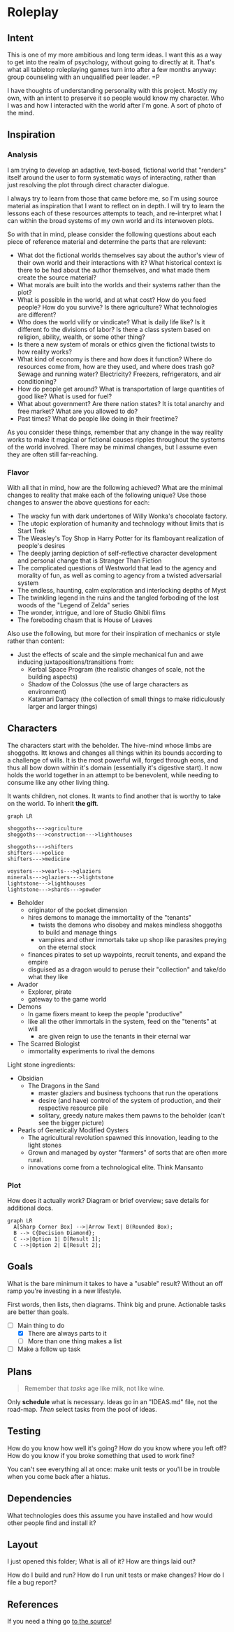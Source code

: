 # Roleplay

## Intent

This is one of my more ambitious and long term ideas. I want this as a way to get into the realm of psychology, without going to directly at it. That's what all tabletop roleplaying games turn into after a few months anyway: group counseling with an unqualified peer leader. =P

I have thoughts of understanding personality with this project. Mostly my own, with an intent to preserve it so people would know my character. Who I was and how I interacted with the world after I'm gone. A sort of photo of the mind.

## Inspiration

### Analysis

I am trying to develop an adaptive, text-based, fictional world that "renders" itself around the user to form systematic ways of interacting, rather than just resolving the plot through direct character dialogue.

I always try to learn from those that came before me, so I'm using source material as inspiration that I want to reflect on in depth. I will try to learn the lessons each of these resources attempts to teach, and re-interpret what I can within the broad systems of my own world and its interwoven plots.

So with that in mind, please consider the following questions about each piece of reference material and determine the parts that are relevant:

- What dot the fictional worlds themselves say about the author's view of their own world and their interactions with it? What historical context is there to be had about the author themselves, and what made them create the source material?
- What morals are built into the worlds and their systems rather than the plot?
- What is possible in the world, and at what cost? How do you feed people? How do you survive? Is there agriculture? What technologies are different?
- Who does the world vilify or vindicate? What is daily life like? Is it different fo the divisions of labor? Is there a class system based on religion, ability, wealth, or some other thing?
- Is there a new system of morals or ethics given the fictional twists to how reality works?
- What kind of economy is there and how does it function? Where do resources come from, how are they used, and where does trash go? Sewage and running water? Electricity? Freezers, refrigerators, and air conditioning?
- How do people get around? What is transportation of large quantities of good like? What is used for fuel?
- What about government? Are there nation states? It is total anarchy and free market? What are you allowed to do?
- Past times? What do people like doing in their freetime?

As you consider these things, remember that any change in the way reality works to make it magical or fictional causes ripples throughout the systems of the world involved. There may be minimal changes, but I assume even they are often still far-reaching.

### Flavor

With all that in mind, how are the following achieved? What are the minimal changes to reality that make each of the following unique? Use those changes to answer the above questions for each:

- The wacky fun with dark undertones of Willy Wonka's chocolate factory.
- The utopic exploration of humanity and technology without limits that is Start Trek
- The Weasley's Toy Shop in Harry Potter for its flamboyant realization of people's desires
- The deeply jarring depiction of self-reflective character development and personal change that is Stranger Than Fiction
- The complicated questions of Westworld that lead to the agency and morality of fun, as well as coming to agency from a twisted adversarial system
- The endless, haunting, calm exploration and interlocking depths of Myst
- The twinkling legend in the ruins and the tangled forboding of the lost woods of the "Legend of Zelda" series
- The wonder, intrigue, and lore of Studio Ghibli films
- The foreboding chasm that is House of Leaves

Also use the following, but more for their inspiration of mechanics or style rather than content:

- Just the effects of scale and the simple mechanical fun and awe inducing juxtapositions/transitions from:
  - Kerbal Space Program (the realistic changes of scale, not the building aspects)
  - Shadow of the Colossus (the use of large characters as environment)
  - Katamari Damacy (the collection of small things to make ridiculously larger and larger things)

## Characters

The characters start with the beholder. The hive-mind whose limbs are shoggoths. Itt knows and changes all things within its bounds according to a challenge of wills. It is the most powerful will, forged through eons, and thus all bow down within it's domain (essentially it's digestive start). It now holds the world together in an attempt to be benevolent, while needing to consume like any other living thing.

It wants children, not clones. It wants to find another that is worthy to take on the world. To inherit **the gift**.

```mermaid
graph LR

shoggoths--->agriculture
shoggoths--->construction--->lighthouses

shoggoths--->shifters
shifters--->police
shifters--->medicine

voysters--->vearls--->glaziers
minerals--->glaziers--->lightstone
lightstone--->lighthouses
lightstone--->shards--->powder
```

- Beholder
  - originator of the pocket dimension
  - hires demons to manage the immortality of the "tenants"
    - twists the demons who disobey and makes mindless shoggoths to build and manage things
    - vampires and other immortals take up shop like parasites preying on the eternal stock
  - finances pirates to set up waypoints, recruit tenents, and expand the empire
  - disguised as a dragon would to peruse their "collection" and take/do what they like
- Avador
  - Explorer, pirate
  - gateway to the game world
- Demons
  - In game fixers meant to keep the people "productive"
  - like all the other immortals in the system, feed on the "tenents" at will
    - are given reign to use the tenants in their eternal war 
- The Scarred Biologist
  - immortality experiments to rival the demons

Light stone ingredients:
- Obsidian
  - The Dragons in the Sand
    - master glaziers and business tychoons that run the operations
    - desire (and have) control of the system of production, and their respective resource pile
    - solitary, greedy nature makes them pawns to the beholder (can't see the bigger picture)
- Pearls of Genetically Modified Oysters
  - The agricultural revolution spawned this innovation, leading to the light stones
  - Grown and managed by oyster "farmers" of sorts that are often more rural.
  - innovations come from a technological elite. Think Mansanto

### Plot

How does it actually work? Diagram or brief overview; save details for additional docs.

```mermaid
graph LR
  A[Sharp Corner Box] -->|Arrow Text| B(Rounded Box);
  B --> C{Decision Diamond};
  C -->|Option 1| D[Result 1];
  C -->|Option 2| E[Result 2];
```

## Goals

What is the bare minimum it takes to have a "usable" result? Without an off ramp you're investing in a new lifestyle.

First words, then lists, then diagrams. Think big and prune. Actionable tasks are better than goals.

- [ ] Main thing to do
  - [x] There are always parts to it
  - [ ] More than one thing makes a list
- [ ] Make a follow up task

## Plans

> Remember that *tasks* age like milk, not like wine.

Only **schedule** what is necessary. Ideas go in an "IDEAS.md" file, not the road-map. *Then* select tasks from the pool of ideas.

## Testing

How do you know how well it's going? How do you know where you left off? How do you know if you broke something that used to work fine?

You can't see everything all at once: make unit tests or you'll be in trouble when you come back after a hiatus.

## Dependencies

What technologies does this assume you have installed and how would other people find and install it?

## Layout

I just opened this folder; What is all of it? How are things laid out?

How do I build and run? How do I run unit tests or make changes? How do I file a bug report?

## References

If you need a thing go [to the source](src)!

[src]: www.alwayslistyoursources.com
